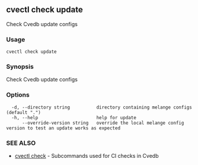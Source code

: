 ## cvectl check update

Check Cvedb update configs

### Usage

```
cvectl check update
```

### Synopsis

Check Cvedb update configs

### Options

```
  -d, --directory string          directory containing melange configs (default ".")
  -h, --help                      help for update
      --override-version string   override the local melange config version to test an update works as expected
```

### SEE ALSO

* [cvectl check](cvectl_check.md)	 - Subcommands used for CI checks in Cvedb

